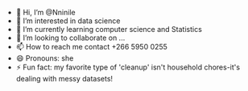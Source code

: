 - 👋 Hi, I’m @Nninile
- 👀 I’m interested in data science
- 🌱 I’m currently learning computer science and Statistics 
- 💞️ I’m looking to collaborate on ...
- 📫 How to reach me contact +266 5950 0255
- 😄 Pronouns: she
- ⚡ Fun fact: my favorite type of 'cleanup' isn't household chores-it's dealing with messy datasets!

<!---
Nninile/Nninile is a ✨ special ✨ repository because its `README.md` (this file) appears on your GitHub profile.
You can click the Preview link to take a look at your changes.
--->
